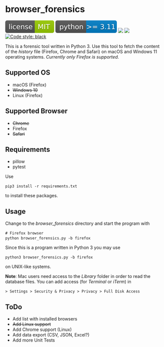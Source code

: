 # browser_forensics

![](img/license-MIT-green.svg) ![](img/python-3.11-blue.svg) ![](https://img.shields.io/github/last-commit/niftycode/browser_forensics.svg?style=flat) ![](https://img.shields.io/github/issues/niftycode/browser_forensics.svg?style=flat) [![Code style: black](https://img.shields.io/badge/code%20style-black-000000.svg)](https://github.com/psf/black)

This is a forensic tool written in Python 3. Use this tool to fetch the content of the *history* file (Firefox, Chrome and Safari) on macOS and Windows 11 operating systems. *Currently only Firefox is supported.*

## Supported OS

* macOS (Firefox)
* ~~Windows 10~~
* Linux (Firefox)

## Supported Browser

* ~~Chrome~~
* Firefox
* ~~Safari~~

## Requirements

* pillow
* pytest

Use

    pip3 install -r requirements.txt

to install these packages.

## Usage

Change to the *browser_forensics* directory and start the program with

    # Firefox browser
    python browser_forensics.py -b firefox

Since this is a program written in Python 3 you may use

    python3 browser_forensics.py -b firefox

on UNIX-like systems.

**Note**: Mac users need access to the *Library* folder in order to read the database files. You can add access (for *Terminal* or *iTerm*) in

    > Settings > Security & Privacy > Privacy > Full Disk Access

## ToDo

* Add list with installed browsers
* ~~Add Linux support~~
* Add Chrome support (Linux)
* Add data export (CSV, JSON, Excel?)
* Add more Unit Tests
